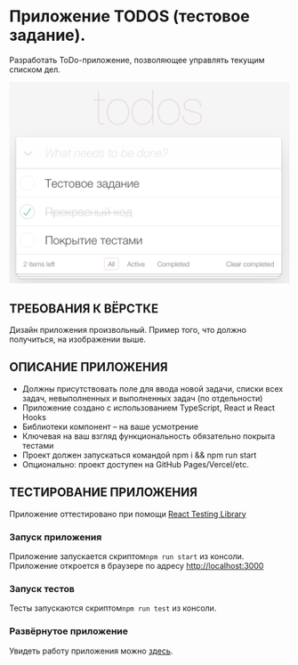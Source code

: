 # Приложение TODOS (тестовое задание).

Разработать ToDo-приложение, позволяющее управлять текущим списком дел.

![Иллюстрация к проекту](https://github.com/teplospbru/test-task-13/blob/main/test-task-13.png/)


## ТРЕБОВАНИЯ К ВЁРСТКЕ

Дизайн приложения произвольный. Пример того, что должно получиться, на изображении выше.


## ОПИСАНИЕ ПРИЛОЖЕНИЯ

+ Должны присутствовать поле для ввода новой задачи, списки всех задач, невыполненных и выполненных задач (по отдельности)
+ Приложение создано с использованием TypeScript, React и React Hooks
+ Библиотеки компонент – на ваше усмотрение
+ Ключевая на ваш взгляд функциональность обязательно покрыта тестами
+ Проект должен запускаться командой npm i && npm run start
+ Опционально: проект доступен на GitHub Pages/Vercel/etc.


## ТЕСТИРОВАНИЕ ПРИЛОЖЕНИЯ

Приложение оттестировано при помощи [React Testing Library](https://testing-library.com/)


### Запуск приложения 

Приложение запускается скриптом`npm run start` из консоли. Приложение откроется в браузере по адресу [http://localhost:3000](http://localhost:3000) 


### Запуск тестов 

Тесты запускаются скриптом`npm run test` из консоли.


### Развёрнутое приложение

Увидеть работу приложения можно [здесь](https://teplospbru.github.io/todos/).